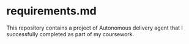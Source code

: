 # requirements.md
This repository contains a project of Autonomous delivery agent that I successfully completed as part of my coursework.
